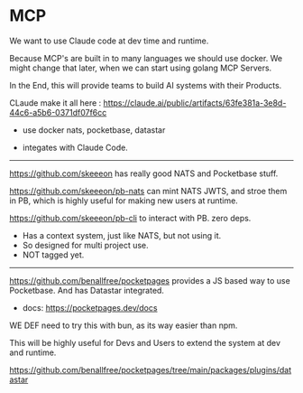 # MCP

We want to use Claude code at dev time and runtime.

Because MCP's are built in to many languages we should use docker. We might change that later, when we can start using golang MCP Servers. 

In the End, this will provide teams to build AI systems with their Products.



CLaude make it all here : https://claude.ai/public/artifacts/63fe381a-3e8d-44c6-a5b6-0371df07f6cc

- use docker nats, pocketbase, datastar 

- integates with Claude Code.

---

https://github.com/skeeeon has really good NATS and Pocketbase stuff.


https://github.com/skeeeon/pb-nats can mint NATS JWTS, and stroe them in PB, which is highly useful for making new users at runtime.

https://github.com/skeeeon/pb-cli to interact with PB. zero deps.
- Has a context system, just like NATS, but not using it. 
- So designed for multi project use.
- NOT tagged yet.

---

https://github.com/benallfree/pocketpages provides a JS based way to use Pocketbase. And has Datastar integrated. 

- docs: https://pocketpages.dev/docs

WE DEF need to try this with bun, as its way easier than npm.

This will be highly useful for Devs and Users to extend the system at dev and runtime.

https://github.com/benallfree/pocketpages/tree/main/packages/plugins/datastar




